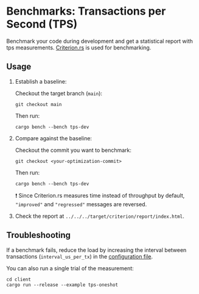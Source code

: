 # Benchmarks: Transactions per Second (TPS)

Benchmark your code during development and get a statistical report with tps measurements. [Criterion.rs](https://github.com/bheisler/criterion.rs) is used for benchmarking.

## Usage

1. Establish a baseline:

    Checkout the target branch (`main`):
    ```
    git checkout main
    ```
    Then run:
    ```
    cargo bench --bench tps-dev
    ```

2. Compare against the baseline:

    Checkout the commit you want to benchmark:
    ```
    git checkout <your-optimization-commit>
    ```
    Then run:
    ```
    cargo bench --bench tps-dev
    ```
    
    :exclamation: Since Criterion.rs measures time instead of throughput by default, `"improved"` and `"regressed"` messages are reversed.

3. Check the report at `../../../target/criterion/report/index.html`.

## Troubleshooting

If a benchmark fails, reduce the load by increasing the interval between transactions (`interval_us_per_tx`) in the [configuration file](config.json).

You can also run a single trial of the measurement:

```
cd client
cargo run --release --example tps-oneshot
```

